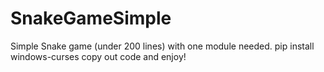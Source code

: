 # SnakeGameSimple
Simple Snake game (under 200 lines) with one module needed.
pip install windows-curses
copy out code and enjoy!
